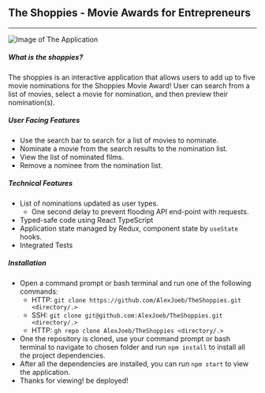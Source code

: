 ## The Shoppies - Movie Awards for Entrepreneurs

---

![Image of The Application](https://i.imgur.com/yp4hS6o.png)

##### _What is the shoppies?_

The shoppies is an interactive application that allows users to add up to five movie nominations for the Shoppies Movie Award! User can search from a list of movies, select a movie for nomination, and then preview their nomination(s).

##### _User Facing Features_

- Use the search bar to search for a list of movies to nominate.
- Nominate a movie from the search results to the nomination list.
- View the list of nominated films.
- Remove a nominee from the nomination list.

##### _Technical Features_

- List of nominations updated as user types.
  - One second delay to prevent flooding API end-point with requests.
- Typed-safe code using React TypeScript
- Application state managed by Redux, component state by `useState` hooks.
- Integrated Tests

##### _Installation_

- Open a command prompt or bash terminal and run one of the following commands:
  - HTTP: `git clone https://github.com/AlexJoeb/TheShoppies.git <directory/.>`
  - SSH: `git clone git@github.com:AlexJoeb/TheShoppies.git <directory/.>`
  - HTTP: `gh repo clone AlexJoeb/TheShoppies <directory/.>`
- One the repository is cloned, use your command prompt or bash terminal to navigate to chosen folder and run `npm install` to install all the project dependencies.
- After all the dependencies are installed, you can run `npm start` to view the application.
- Thanks for viewing!
  be deployed!
